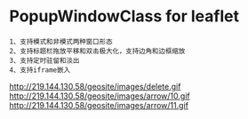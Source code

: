 # PopupWindowClass for leaflet<br/>
    1、支持模式和非模式两种窗口形态
    2、支持标题栏拖放平移和双击极大化，支持边角和边框缩放
    3、支持定时驻留和淡出
    4、支持iframe嵌入
    

http://219.144.130.58/geosite/images/delete.gif<br/>
http://219.144.130.58/geosite/images/arrow/10.gif<br/>
http://219.144.130.58/geosite/images/arrow/11.gif<br/>

